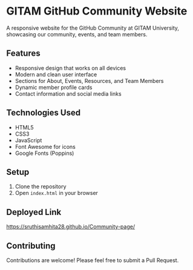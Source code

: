 # GITAM GitHub Community Website

A responsive website for the GitHub Community at GITAM University, showcasing our community, events, and team members.

## Features

- Responsive design that works on all devices
- Modern and clean user interface
- Sections for About, Events, Resources, and Team Members
- Dynamic member profile cards
- Contact information and social media links

## Technologies Used

- HTML5
- CSS3
- JavaScript
- Font Awesome for icons
- Google Fonts (Poppins)

## Setup

1. Clone the repository
2. Open `index.html` in your browser
## Deployed Link
  https://sruthisamhita28.github.io/Community-page/

## Contributing

Contributions are welcome! Please feel free to submit a Pull Request.

